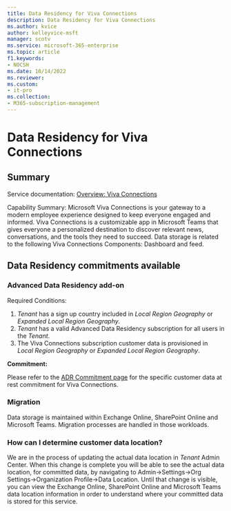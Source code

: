 ```yaml
---
title: Data Residency for Viva Connections
description: Data Residency for Viva Connections
ms.author: kvice
author: kelleyvice-msft
manager: scotv
ms.service: microsoft-365-enterprise
ms.topic: article
f1.keywords:
- NOCSH
ms.date: 10/14/2022
ms.reviewer: 
ms.custom:
- it-pro
ms.collection:
- M365-subscription-management
---
```


# Data Residency for Viva Connections

## Summary

Service documentation:  [Overview: Viva Connections](/viva/connections/viva-connections-overview)

Capability Summary: Microsoft Viva Connections is your gateway to a modern employee experience designed to keep everyone engaged and informed. Viva Connections is a customizable app in Microsoft Teams that gives everyone a personalized destination to discover relevant news, conversations, and the tools they need to succeed.  Data storage is related to the following Viva Connections Components: Dashboard and feed.

## Data Residency commitments available

### Advanced Data Residency add-on

Required Conditions:

1. _Tenant_ has a sign up country included in _Local Region Geography_ or _Expanded Local Region Geography_.
1. _Tenant_ has a valid Advanced Data Residency subscription for all users in the _Tenant_.
1. The Viva Connections subscription customer data is provisioned in _Local Region Geography_ or _Expanded Local Region Geography_.

**Commitment:**

Please refer to the [ADR Commitment page](m365-dr-commitments.md#viva-connections-data-residency-commitments) for the specific customer data at rest commitment for Viva Connections. 

### Migration

Data storage is maintained within Exchange Online, SharePoint Online and Microsoft Teams.  Migration processes are handled in those workloads.

### How can I determine customer data location?

We are in the process of updating the actual data location in _Tenant_ Admin Center.  When this change is complete you will be able to see the actual data location, for committed data, by navigating to Admin->Settings->Org Settings->Organization Profile->Data Location.  Until that change is visible, you can view the Exchange Online, SharePoint Online and Microsoft Teams data location information in order to understand where your committed data is stored for this service.
